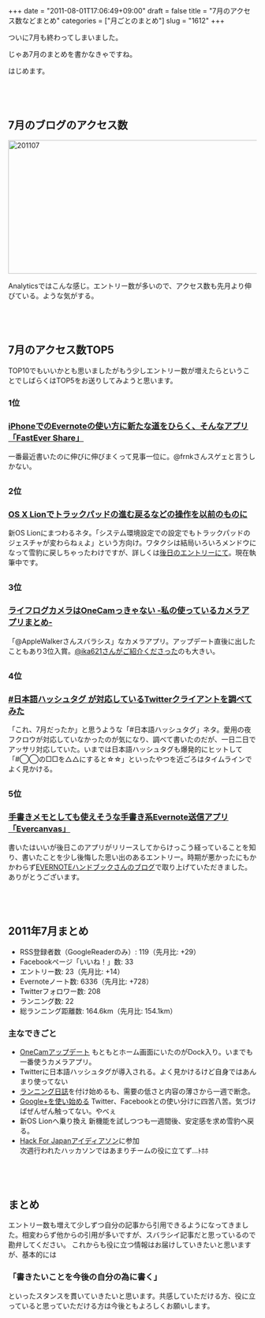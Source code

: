 +++
date = "2011-08-01T17:06:49+09:00"
draft = false
title = "7月のアクセス数などまとめ"
categories = ["月ごとのまとめ"]
slug = "1612"
+++

ついに7月も終わってしまいました。

じゃあ7月のまとめを書かなきゃですね。

はじめます。<!--more--><p style="margin-top: 6em;">

<h2>7月のブログのアクセス数 </h2>
<img style="display:block; margin-left:auto; margin-right:auto;" src="https://knk-n.com/images/2011/08/201107.jpg" alt="201107" title="201107.jpg" border="0" width="600" height="271" />

Analyticsではこんな感じ。エントリー数が多いので、アクセス数も先月より伸びている。ような気がする。

<p style="margin-top: 6em;">

<h2>7月のアクセス数TOP5</h2>
TOP10でもいいかとも思いましたがもう少しエントリー数が増えたらということでしばらくはTOP5をお送りしてみようと思います。

<h3>1位</h3>
<h3><a rel="nofollow" target="_blank" href="http://knk-n.com/2011/07/26/fastever_share/">iPhoneでのEvernoteの使い方に新たな道をひらく、そんなアプリ「FastEver Share」</a><a rel="nofollow" target="_blank" href="http://b.hatena.ne.jp/entry/http://knk-n.com/2011/07/26/fastever_share/"><img border="0" src="http://b.hatena.ne.jp/entry/image/http://knk-n.com/2011/07/26/fastever_share/" alt=""/></a></h3>

一番最近書いたのに伸びに伸びまくって見事一位に。@frnkさんスゲェと言うしかない。
<p style="margin-top: 2em;">
<h3>2位</h3>
<h3><a rel="nofollow" target="_blank" href="http://knk-n.com/2011/07/22/lion-trackpad/">OS X Lionでトラックパッドの進む戻るなどの操作を以前のものに</a><a rel="nofollow" target="_blank" href="http://b.hatena.ne.jp/entry/http://knk-n.com/2011/07/22/lion-trackpad/"><img border="0" src="http://b.hatena.ne.jp/entry/image/http://knk-n.com/2011/07/22/lion-trackpad/" alt=""/></a></h3>

新OS Lionにまつわるネタ。「システム環境設定での設定でもトラックパッドのジェスチャが変わらねぇよ」という方向け。ワタクシは結局いろいろメンドウになって雪豹に戻しちゃったわけですが、詳しくは<a href="http://knk-n.com/2011/08/08/lion_snowleopard/" target="_blank">後日のエントリーにて</a>。現在執筆中です。

<p style="margin-top: 2em;">
<h3>3位</h3>
<h3><a rel="nofollow" target="_blank" href="http://knk-n.com/2011/07/09/onecam-cameraapp/">ライフログカメラはOneCamっきゃない -私の使っているカメラアプリまとめ-</a><a rel="nofollow" target="_blank" href="http://b.hatena.ne.jp/entry/http://knk-n.com/2011/07/09/onecam-cameraapp/"><img border="0" src="http://b.hatena.ne.jp/entry/image/http://knk-n.com/2011/07/09/onecam-cameraapp/" alt=""/></a></h3>

「@AppleWalkerさんスバラシス」なカメラアプリ。アップデート直後に出したこともあり3位入賞。<a href="http://punksteady.com/2011/07/09/lifelog-onecam/" target="_blank">@ika621さんがご紹介くださった</a>のも大きい。

<p style="margin-top: 2em;">
<h3>4位</h3>
<h3><a rel="nofollow" target="_blank" href="http://knk-n.com/2011/07/13/twitter-japanesehashtag/">#日本語ハッシュタグ が対応しているTwitterクライアントを調べてみた</a><a rel="nofollow" target="_blank" href="http://b.hatena.ne.jp/entry/http://knk-n.com/2011/07/13/twitter-japanesehashtag/"><img border="0" src="http://b.hatena.ne.jp/entry/image/http://knk-n.com/2011/07/13/twitter-japanesehashtag/" alt=""/></a></h3>
「これ、7月だったか」と思うような「#日本語ハッシュタグ」ネタ。愛用の夜フクロウが対応していなかったのが気になり、調べて書いたのだが、一日二日でアッサリ対応していた。いまでは日本語ハッシュタグも爆発的にヒットして「#◯◯の□□を△△にすると☆☆」といったやつを近ごろはタイムラインでよく見かける。

<p style="margin-top: 2em;">
<h3>5位</h3>
<h3><a rel="nofollow" target="_blank" href="http://knk-n.com/2011/07/08/evercanvas/">手書きメモとしても使えそうな手書き系Evernote送信アプリ「Evercanvas」</a><a rel="nofollow" target="_blank" href="http://b.hatena.ne.jp/entry/http://knk-n.com/2011/07/08/evercanvas/"><img border="0" src="http://b.hatena.ne.jp/entry/image/http://knk-n.com/2011/07/08/evercanvas/" alt=""/></a></h3>

書いたはいいが後日このアプリがリリースしてからけっこう経っていることを知り、書いたことを少し後悔した思い出のあるエントリー。時期が悪かったにもかかわらず<a href="http://evernotebook.com/archives/578" target="_blank">EVERNOTEハンドブックさんのブログ</a>で取り上げていただきました。ありがとうございます。

<p style="margin-top: 6em;">

<h2>2011年7月まとめ</h2>
<ul>
<li>RSS登録者数（GoogleReaderのみ）: 119（先月比: +29）</li>
<li>Facebookページ「いいね！」数: 33</li>
<li>エントリー数: 23（先月比: +14）</li>
<li>Evernoteノート数: 6336（先月比: +728）</li>
<li>Twitterフォロワー数: 208</li>
<li>ランニング数: 22</li>
<li>総ランニング距離数: 164.6km（先月比: 154.1km）</li>
</ul> 
<h3>主なできごと</h3>
<ul>
<li><a href="http://knk-n.com/2011/07/09/onecam-cameraapp/" target="_blank">OneCamアップデート</a> もともとホーム画面にいたのがDock入り。いまでも一番使うカメラアプリ。</li>
<li>Twitterに日本語ハッシュタグが導入される。よく見かけるけど自身ではあんまり使ってない</li>
<li><a href="http://knk-n.com/tag/running-diary/" target="_blank">ランニング日誌</a>を付け始めるも、需要の低さと内容の薄さから一週で断念。</li>
<li><a href="http://knk-n.com/2011/07/20/googleplus-iphone/" target="_blank">Google+を使い始める</a> Twitter、Facebookとの使い分けに四苦八苦。気づけばぜんぜん触ってない。やべぇ</li>
<li>新OS Lionへ乗り換え 新機能を試しつつも一週間後、安定感を求め雪豹へ戻る。
</li>
<li><a href="http://knk-n.com/2011/07/24/hack4jp-ideathon/" target="_blank">Hack For Japanアイディアソン</a>に参加</li>
次週行われたハッカソンではあまりチームの役に立てず...ﾄﾎﾎ
</ul>

<p style="margin-top: 6em;">

<h2>まとめ</h2>
エントリー数も増えて少しずつ自分の記事から引用できるようになってきました。相変わらず他からの引用が多いですが、スバラシイ記事だと思っているので勘弁してください。
これからも役に立つ情報はお届けしていきたいと思いますが、基本的には
<h3>「書きたいことを今後の自分の為に書く」</h3>
といったスタンスを貫いていきたいと思います。共感していただける方、役に立っていると思っていただける方は今後ともよろしくお願いします。
